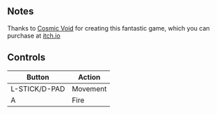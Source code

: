 ## Notes

Thanks to [Cosmic Void](https://cosmicvoid.itch.io) for creating this fantastic game, which you can purchase at [itch.io](https://cosmicvoid.itch.io/cyber-seraph)


## Controls

| Button        | Action   |
| ------------- | -------- |
| L-STICK/D-PAD | Movement |
| A             | Fire     |
